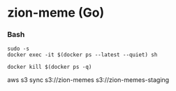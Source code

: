 # zion-meme (Go)

### Bash
```
sudo -s
docker exec -it $(docker ps --latest --quiet) sh
```

```
docker kill $(docker ps -q)
```

aws s3 sync s3://zion-memes s3://zion-memes-staging